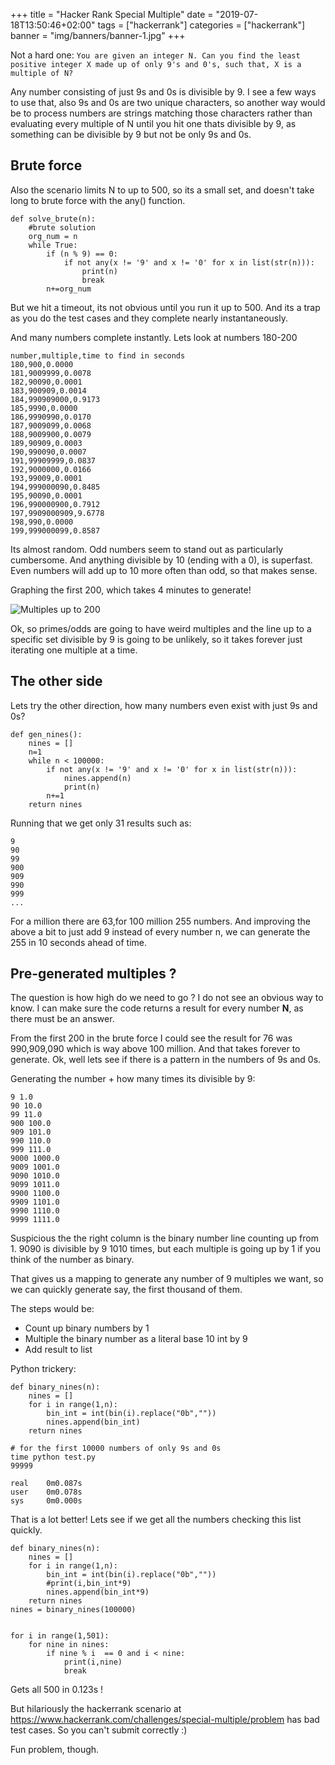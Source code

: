 +++
title = "Hacker Rank Special Multiple"
date = "2019-07-18T13:50:46+02:00"
tags = ["hackerrank"]
categories = ["hackerrank"]
banner = "img/banners/banner-1.jpg"
+++


Not a hard one: `You are given an integer N. Can you find the least positive integer X made up of only 9's and 0's, such that, X is a multiple of N?`

Any number consisting of just 9s and 0s is divisible by 9.  I see a few ways to use that, also 9s and 0s are two unique characters, so another way would be to process numbers are strings matching those characters rather than evaluating every multiple of N until you hit one thats divisible by 9, as something can be divisible by 9 but not be only 9s and 0s.


## Brute force

Also the scenario limits N to up to 500, so its a small set, and doesn't take long to brute force with the any() function.

```
def solve_brute(n):
    #brute solution
    org_num = n
    while True:
        if (n % 9) == 0:
            if not any(x != '9' and x != '0' for x in list(str(n))):
                print(n)
                break
        n+=org_num
```

But we hit a timeout, its not obvious until you run it up to 500. And its a trap as you do the test cases and they complete nearly instantaneously.

And many numbers complete instantly.  Lets look at numbers 180-200

```
number,multiple,time to find in seconds
180,900,0.0000
181,9009999,0.0078
182,90090,0.0001
183,900909,0.0014
184,990909000,0.9173
185,9990,0.0000
186,9990990,0.0170
187,9009099,0.0068
188,9009900,0.0079
189,90909,0.0003
190,990090,0.0007
191,99909999,0.0837
192,9000000,0.0166
193,99009,0.0001
194,999000090,0.8485
195,90090,0.0001
196,990000900,0.7912
197,9909000909,9.6778
198,990,0.0000
199,999000099,0.8587
```

Its almost random.  Odd numbers seem to stand out as particularly cumbersome.  And anything divisible by 10 (ending with a 0), is superfast.  Even numbers will add up to 10 more often than odd, so that makes sense.

Graphing the first 200, which takes 4 minutes to generate!

![Multiples up to 200](/img/multiples_graph.png)

Ok, so primes/odds are going to have weird multiples and the line up to a specific set divisible by 9 is going to be unlikely, so it takes forever just iterating one multiple at a time.

## The other side

Lets try the other direction, how many numbers even exist with just 9s and 0s?

```
def gen_nines():
    nines = []
    n=1
    while n < 100000:
        if not any(x != '9' and x != '0' for x in list(str(n))):
            nines.append(n)
            print(n)
        n+=1
    return nines
```

Running that we get only 31 results such as:

```
9
90
99
900
909
990
999
...
```

For a million there are 63,for 100 million 255 numbers.  And improving the above a bit to just add 9 instead of every number n, we can generate the 255 in 10 seconds ahead of time.  

## Pre-generated multiples ?

The question is how high do we need to go ? I do not see an obvious way to know. I can make sure the code returns a result for every number **N**, as there must be an answer.

From the first 200 in the brute force I could see the result for 76 was 990,909,090 which is way above 100 million.  And that takes forever to generate. Ok, well lets see if there is a pattern in the numbers of 9s and 0s.

Generating the number + how many times its divisible by 9:

```
9 1.0
90 10.0
99 11.0
900 100.0
909 101.0
990 110.0
999 111.0
9000 1000.0
9009 1001.0
9090 1010.0
9099 1011.0
9900 1100.0
9909 1101.0
9990 1110.0
9999 1111.0
```

Suspicious the the right column is the binary number line counting up from 1. 9090 is divisible by 9 1010 times, but each multiple is going up by 1 if you think of the number as binary.

That gives us a mapping to generate any number of 9 multiples we want, so we can quickly generate say, the first thousand of them.

The steps would be:

* Count up binary numbers by 1
* Multiple the binary number as a literal base 10 int by 9
* Add result to list

Python trickery:

```
def binary_nines(n):
    nines = []
    for i in range(1,n):
        bin_int = int(bin(i).replace("0b",""))
        nines.append(bin_int)
    return nines

# for the first 10000 numbers of only 9s and 0s
time python test.py
99999

real    0m0.087s
user    0m0.078s
sys     0m0.000s
```

That is a lot better! Lets see if we get all the numbers checking this list quickly.

```
def binary_nines(n):
    nines = []
    for i in range(1,n):
        bin_int = int(bin(i).replace("0b",""))
        #print(i,bin_int*9)
        nines.append(bin_int*9)
    return nines
nines = binary_nines(100000)


for i in range(1,501):
    for nine in nines:
        if nine % i  == 0 and i < nine:
            print(i,nine)
            break
```

Gets all 500 in 0.123s !

But hilariously the hackerrank scenario at https://www.hackerrank.com/challenges/special-multiple/problem has bad test cases.  So you can't submit correctly :)

Fun problem, though.
